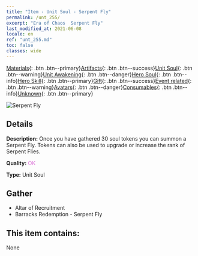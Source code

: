 ```yaml
---
title: "Item - Unit Soul - Serpent Fly"
permalink: /unt_255/
excerpt: "Era of Chaos  Serpent Fly"
last_modified_at: 2021-06-08
locale: en
ref: "unt_255.md"
toc: false
classes: wide
---
```

 [Materials](/Items/){: .btn .btn--primary}[Artifacts](/Items/Artifacts/){: .btn .btn--success}[Unit Soul](/Items/UnitSoul/){: .btn .btn--warning}[Unit Awakening](/Items/UnitAwakening/){: .btn .btn--danger}[Hero Soul](/Items/HeroSoul/){: .btn .btn--info}[Hero Skill](/Items/HeroSkill/){: .btn .btn--primary}[Gift](/Items/Gift/){: .btn .btn--success}[Event related](/Items/Events/){: .btn .btn--warning}[Avatars](/Items/Avatars/){: .btn .btn--danger}[Consumables](/Items/Consumables/){: .btn .btn--info}[Unknown](/Items/Unknown/){: .btn .btn--primary}

 ![Serpent Fly](/images/u/ti_longying.jpg)

## Details
 **Description:** Once you have gathered 30 soul tokens you can summon a Serpent Fly. Tokens can also be used to upgrade or increase the rank of Serpent Flies.

 **Quality:** <span style="color: #DA70D6">OK</span>

 **Type:** Unit Soul

## Gather

*    Altar of Recruitment 
*    Barracks Redemption - Serpent Fly 

## This item contains:

  None

